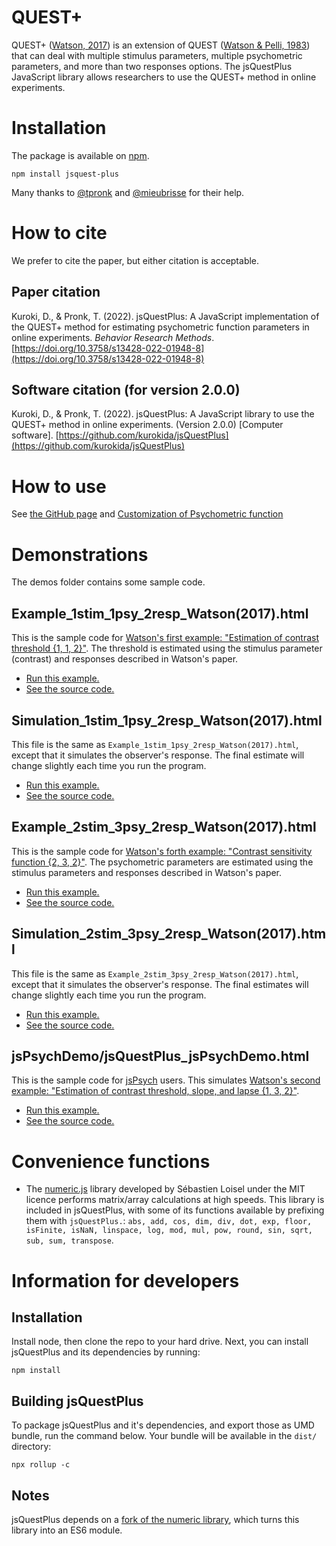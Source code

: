 # QUEST+

QUEST+ ([Watson, 2017](https://doi.org/10.1167/17.3.10)) is an extension of QUEST ([Watson & Pelli, 1983](https://doi.org/10.3758/BF03202828))
that can deal with multiple stimulus parameters, multiple psychometric parameters, and more than two responses options. The jsQuestPlus JavaScript library allows researchers to use the QUEST+ method in online experiments.

# Installation

The package is available on [npm](https://www.npmjs.com/package/jsquest-plus
).

`npm install jsquest-plus`

Many thanks to [@tpronk](https://github.com/tpronk
) and [@mieubrisse](https://github.com/mieubrisse) for their help.

# How to cite

We prefer to cite the paper, but either citation is acceptable.

## Paper citation

Kuroki, D., & Pronk, T. (2022). jsQuestPlus: A JavaScript implementation of the QUEST+ method for estimating psychometric function parameters in online experiments. *Behavior Research Methods*. [https://doi.org/10.3758/s13428-022-01948-8](https://doi.org/10.3758/s13428-022-01948-8)

## Software citation (for version 2.0.0)
Kuroki, D., & Pronk, T. (2022). jsQuestPlus: A JavaScript library to use the QUEST+ method in online experiments. (Version 2.0.0) [Computer software]. [https://github.com/kurokida/jsQuestPlus](https://github.com/kurokida/jsQuestPlus)

# How to use

See [the GitHub page](https://kurokida.github.io/jsQuestPlus/) and [Customization of Psychometric function](https://github.com/kurokida/jsQuestPlus/wiki/Customization-of-Psychometric-function)

# Demonstrations

The demos folder contains some sample code.

## Example_1stim_1psy_2resp_Watson(2017).html

This is the sample code for [Watson's first example: "Estimation of contrast threshold {1, 1, 2}"](https://jov.arvojournals.org/article.aspx?articleid=2611972#159437865). The threshold is estimated using the stimulus parameter (contrast) and responses described in Watson's paper.

 - [Run this example.](https://www.hes.kyushu-u.ac.jp/~kurokid/jsQuestPlusV2/demos/Example_1stim_1psy_2resp_Watson(2017).html) 
 - [See the source code.](https://github.com/kurokida/jsQuestPlus/blob/main/demos/Example_1stim_1psy_2resp_Watson(2017).html)

## Simulation_1stim_1psy_2resp_Watson(2017).html

This file is the same as `Example_1stim_1psy_2resp_Watson(2017).html`, except that it simulates the observer's response. The final estimate will change slightly each time you run the program. 

- [Run this example.](https://www.hes.kyushu-u.ac.jp/~kurokid/jsQuestPlusV2/demos/Simulation_1stim_1psy_2resp_Watson(2017).html) 
- [See the source code.](https://github.com/kurokida/jsQuestPlus/blob/main/demos/Simulation_1stim_1psy_2resp_Watson(2017).html)

## Example_2stim_3psy_2resp_Watson(2017).html

This is the sample code for [Watson's forth example: "Contrast sensitivity function {2, 3, 2}"](https://jov.arvojournals.org/article.aspx?articleid=2611972#159437865). The psychometric parameters are estimated using the stimulus parameters and responses described in Watson's paper. 

- [Run this example.](https://www.hes.kyushu-u.ac.jp/~kurokid/jsQuestPlusV2/demos/Example_2stim_3psy_2resp_Watson(2017).html)
- [See the source code.](https://github.com/kurokida/jsQuestPlus/blob/main/demos/Example_2stim_3psy_2resp_Watson(2017).html)

## Simulation_2stim_3psy_2resp_Watson(2017).html

This file is the same as `Example_2stim_3psy_2resp_Watson(2017).html`, except that it simulates the observer's response. The final estimates will change slightly each time you run the program. 

- [Run this example.](https://www.hes.kyushu-u.ac.jp/~kurokid/jsQuestPlusV2/demos/Simulation_2stim_3psy_2resp_Watson(2017).html) 
- [See the source code.](https://github.com/kurokida/jsQuestPlus/blob/main/demos/Simulation_2stim_3psy_2resp_Watson(2017).html)

## jsPsychDemo/jsQuestPlus_jsPsychDemo.html

This is the sample code for [jsPsych](https://www.jspsych.org/7.1/) users. This simulates [Watson's second example: "Estimation of contrast threshold, slope, and lapse {1, 3, 2}"](https://jov.arvojournals.org/article.aspx?articleid=2611972#159437865). 

- [Run this example.](https://www.hes.kyushu-u.ac.jp/~kurokid/jsQuestPlusV2/jsPsychDemo/jsQuestPlus_jsPsychDemo_auto.html) 
- [See the source code.](https://github.com/kurokida/jsQuestPlus/blob/main/jsPsychDemo/jsQuestPlus_jsPsychDemo_auto.html)

# Convenience functions
- The [numeric.js](https://github.com/sloisel/numeric) library developed by Sébastien Loisel under the MIT licence performs matrix/array calculations at high speeds. This library is included in jsQuestPlus, with some of its functions available by prefixing them with `jsQuestPlus.`: `abs, add, cos, dim, div, dot, exp, floor, isFinite, isNaN, linspace, log, mod, mul, pow, round, sin, sqrt, sub, sum, transpose`.

# Information for developers

## Installation
Install node, then clone the repo to your hard drive. Next, you can install jsQuestPlus and its dependencies by running:

`npm install`

## Building jsQuestPlus
To package jsQuestPlus and it's dependencies, and export those as UMD bundle, run the command below. Your bundle will be available in the `dist/` directory:

`npx rollup -c`

## Notes
jsQuestPlus depends on a [fork of the numeric library](https://github.com/tpronk/numeric), which turns this library into an ES6 module.
